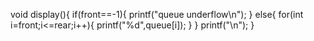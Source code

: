 
void display(){
    if(front==-1){
        printf("queue underflow\n");
    }
    else{
        for(int i=front;i<=rear;i++){
            printf("%d",queue[i]);
        }
    }
    printf("\n");
}
